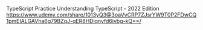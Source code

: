 TypeScript Practice
Understanding TypeScript - 2022 Edition
https://www.udemy.com/share/1013yQ3@3oaVvCRP7ZJsrYW9T0P2FDwCQ1pmEIALGAVha6g79BZqJ-qER8HDiqnyfd6ivbg-kQ==/
